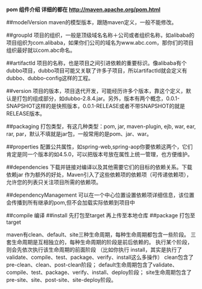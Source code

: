**pom 组件介绍 详细的都在 http://maven.apache.org/pom.html**

##modelVersion
maven的模型版本，跟随maven定义，一般不能修改。

##groupId
项目的组织，一般是顶级域名名称＋公司或者组织名称，如alibaba的项目组织为com.alibaba，如果你们公司的域名为www.abc.com，那你们的项目组织最好就以com.abc命名。

##artifactId
项目的名称，也是项目之间引进依赖的重要标识。像alibaba有个dubbo项目，dubbo项目可能又关联了许多子项目，所以artifactId就会定义有dubbo、dubbo-config这样的工程。

##version
项目的版本，项目迭代开发，可能经历许多个版本，靠这个定义，默认是打包的组成部分，如dubbo-2.8.4.jar。另外，版本有两个概念，0.0.1-SNAPSHOT这样的是快照版本，0.0.1-RELEASE或者不带SNAPSHOT的就是RELEASE版本。

##packaging
打包类型，有这几种类型：pom, jar, maven-plugin, ejb, war, ear, rar, par，默认不填就是jar包，一般常用的是pom、jar、war。

##properties
配置公共属性，如spring-web,spring-aop你要依赖这两个，它们肯定是同一个版本的如4.5.0，可以把版本号放在属性上统一管理，也方便维护。

##dependencies
下载并链接对编译以及其他需要它们的目标的依赖关系。下载依赖jar
作为额外的好处，Maven引入了这些依赖项的依赖项（可传递依赖项），
允许您的列表只关注项目所需的依赖项。

##dependencyManagement
可以在一个中心位置设置依赖项详细信息，该位置会传播到所有继承的pom,但不会加载实际依赖到项目中

##compile 编译
##install 先打包至target 再上传至本地仓库
##package 打包至target

maven有clean、default、site三种生命周期，每种生命周期都包含一些阶段。
三套生命周期是互相独立的，每种生命周期的阶段是前后依赖的。
执行某个阶段，则会先依次执行该生命周期的前面阶段 （比如你执行
install，其实是执行了validate、compile、test、package、verify、install这么多操作）
clean包含了 pre-clean、clean、post-clean阶段；
default生命周期包含了validate、compile、test、package、verify、install、deploy阶段；
site生命周期包含了pre-site、site、post-site、site-deploy阶段。















